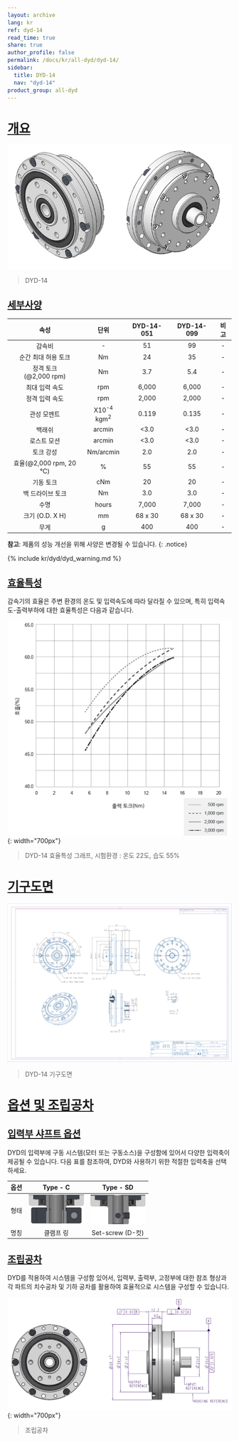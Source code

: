 ```yaml
---
layout: archive
lang: kr
ref: dyd-14
read_time: true
share: true
author_profile: false
permalink: /docs/kr/all-dyd/dyd-14/
sidebar:
  title: DYD-14
  nav: "dyd-14"
product_group: all-dyd
---
```


# [개요](#개요)

![](/assets/images/dyd/dyd_14_product_image_01.png)

> DYD-14

## [세부사양](#세부사양)

|             속성             |               단위               | DYD-14-051 | DYD-14-099 | 비고 |
|:----------------------------:|:--------------------------------:|:----------:|:----------:|:----:|
|            감속비            |                -                 |     51     |     99     |  -   |
|     순간 최대 허용 토크      |                Nm                |     24     |     35     |  -   |
|  정격 토크<br>(@2,000 rpm)   |                Nm                |    3.7     |    5.4     |  -   |
|        최대 입력 속도        |               rpm                |   6,000    |   6,000    |  -   |
|        정격 입력 속도        |               rpm                |   2,000    |   2,000    |  -   |
|         관성 모멘트          | X10<sup>-4</sup> kgm<sup>2</sup> |   0.119    |   0.135    |  -   |
|            백래쉬            |              arcmin              |    <3.0    |    <3.0    |  -   |
|         로스트 모션          |              arcmin              |    <3.0    |    <3.0    |  -   |
|          토크 강성           |            Nm/arcmin             |    2.0     |    2.0     |  -   |
| 효율(@2,000 rpm, 20 &#8451;) |                %                 |     55     |     55     |  -   |
|          기동 토크           |               cNm                |     20     |     20     |  -   |
|       백 드라이브 토크       |                Nm                |    3.0     |    3.0     |  -   |
|             수명             |              hours               |   7,000    |   7,000    |  -   |
|       크기 (O.D. X H)        |                mm                |  68 x 30   |  68 x 30   |  -   |
|             무게             |                g                 |    400     |    400     |  -   |

**참고**: 제품의 성능 개선을 위해 사양은 변경될 수 있습니다.
{: .notice}

{% include kr/dyd/dyd_warning.md %}

## [효율특성](#효율특성)

감속기의 효율은 주변 환경의 온도 및 입력속도에 따라 달라질 수 있으며, 특히 입력속도-출력부하에 대한 효율특성은 다음과 같습니다.

![](/assets/images/dyd/dyd_14_efficiency_kr.png){: width="700px"}

> DYD-14 효율특성 그래프, 시험환경 : 온도 22도, 습도 55%

# [기구도면](#기구도면)

![](/assets/images/dyd/dyd_14_drawings.png)

> DYD-14 기구도면

# [옵션 및 조립공차](#옵션-및-조립공차)

## [입력부 샤프트 옵션](#입력부-샤프트-옵션)

DYD의 입력부에 구동 시스템(모터 또는 구동소스)을 구성함에 있어서 다양한 입력축이 제공될 수 있습니다. 다음 표를 참조하여, DYD와 사용하기 위한 적절한 입력축을 선택하세요. 

| 옵션 |                Type - C                |                Type - SD                |
|:----:|:--------------------------------------:|:---------------------------------------:|
| 형태 | ![](/assets/images/dyd/dyd_c_type.png) | ![](/assets/images/dyd/dyd_sd_type.png) |
| 명칭 |               클램프 링                |            Set-screw (D-컷)             |

## [조립공차](#조립공차)

DYD를 적용하여 시스템을 구성함 있어서, 입력부, 출력부, 고정부에 대한 참조 형상과 각 파트의 치수공차 및 기하 공차를 활용하여 효율적으로 시스템을 구성할 수 있습니다.

![](/assets/images/dyd/dyd_14_assembly_tollerance_01.png){: width="700px"}

> 조립공차
